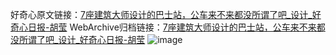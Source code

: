 好奇心原文链接：[7座建筑大师设计的巴士站，公车来不来都没所谓了吧_设计_好奇心日报-胡莹](https://www.qdaily.com/articles/1969.html)
WebArchive归档链接：[7座建筑大师设计的巴士站，公车来不来都没所谓了吧_设计_好奇心日报-胡莹](http://web.archive.org/web/20190623150117/https://www.qdaily.com/articles/1969.html)
![image](http://ww3.sinaimg.cn/large/007d5XDply1g3vbukc7upj30u058ge81)